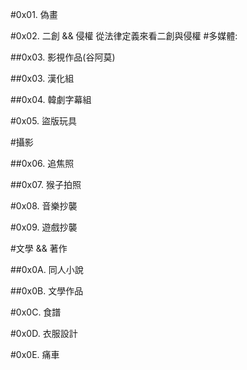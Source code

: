 #0x01. 偽畫

#0x02. 二創 && 侵權
從法律定義來看二創與侵權
#多媒體:

##0x03. 影視作品(谷阿莫)

##0x03. 漢化組

##0x04. 韓劇字幕組

#0x05. 盜版玩具

#攝影

##0x06. 追焦照

##0x07. 猴子拍照

#0x08. 音樂抄襲

#0x09. 遊戲抄襲

#文學 && 著作

##0x0A. 同人小說

##0x0B. 文學作品

#0x0C. 食譜

#0x0D. 衣服設計

#0x0E. 痛車

